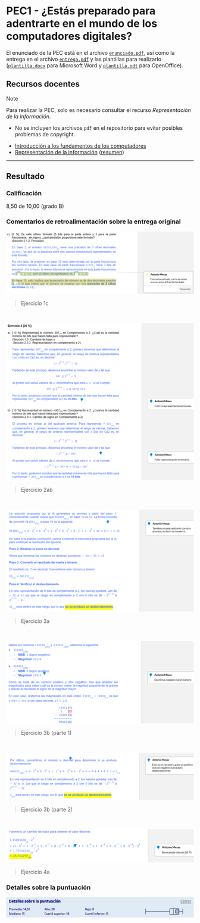 # PEC1 - ¿Estás preparado para adentrarte en el mundo de los computadores digitales?

El enunciado de la PEC está en el archivo [`enunciado.pdf`](enunciado.pdf), así como la entrega en el archivo [`entrega.pdf`](entrega.pdf) y las plantillas para realizarlo ([`plantilla.docx`](plantilla.docx) para Microsoft Word y [`plantilla.odt`](plantilla.odt) para OpenOffice).

## Recursos docentes

>[!NOTE]
>Para realizar la PEC, solo es necesario consultar el recurso _Representación de la información_.
>- No se incluyen los archivos `pdf` en el repositorio para evitar posibles problemas de copyright.

- [Introducción a los fundamentos de los computadores](http://cvapp.uoc.edu/autors/MostraPDFMaterialAction.do?id=163597&hash=a3d202a21bbd987bcfdbd5d776fa43055248db91bf102dc2236fe32f68d046dc) 
- [Representación de la información](http://cvapp.uoc.edu/autors/MostraPDFMaterialAction.do?id=215618&hash=b0ce9d7416c3a91666d084bf823e8406a4abdcc0e2787d3d1024d81137e6796f) ([resumen](pec1/recursos/README.md))

---

## Resultado

### Calificación

8,50 de 10,00 (grado B)

### Comentarios de retroalimentación sobre la entrega original 

![](correcciones/1c.png)
>Ejercicio 1c

<br>

![](correcciones/2ab.png)
>Ejercicio 2ab

<br>

![](correcciones/3a.png)
>Ejercicio 3a

<br>

![](correcciones/3b-1.png)
>Ejercicio 3b (parte 1)

<br>

![](correcciones/3b-2.png)
>Ejercicio 3b (parte 2)

<br>

![](correcciones/4a.png)
>Ejercicio 4a

### Detalles sobre la puntuación

![](detalles_puntuacion.png)